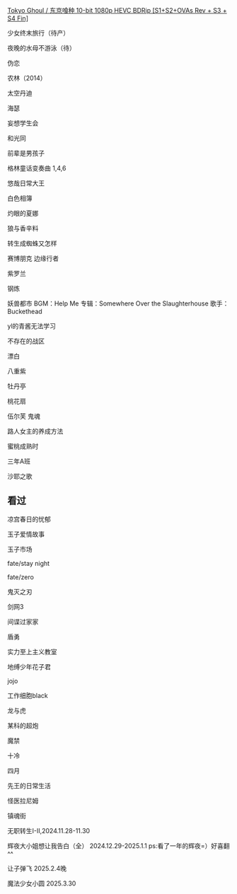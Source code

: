 [Tokyo Ghoul / 东京喰种 10-bit 1080p HEVC BDRip [S1+S2+OVAs Rev + S3 + S4 Fin]](https://vcb-s.com/archives/17893)

少女终末旅行（待产）

夜晚的水母不游泳（待）

伪恋

农林（2014）

太空丹迪

海瑟

妄想学生会

和光同

前辈是男孩子

格林童话变奏曲 1,4,6

悠哉日常大王

白色相簿

灼眼的夏娜

狼与香辛料

转生成蜘蛛又怎样

赛博朋克 边缘行者

紫罗兰

钢炼

妖兽都市 BGM：Help Me 专辑：Somewhere Over the Slaughterhouse 歌手：Buckethead

yl的青酱无法学习

不存在的战区

漂白

八重紫

牡丹亭

桃花扇

伍尔芙 鬼魂

路人女主的养成方法

蜜桃成熟时

三年A班

沙耶之歌  

## 看过
凉宫春日的忧郁

玉子爱情故事

玉子市场

fate/stay night

fate/zero

鬼灭之刃

剑网3

间谍过家家

盾勇

实力至上主义教室

地缚少年花子君

jojo

工作细胞black

龙与虎

某科的超炮

魔禁

十冷

四月

先王的日常生活

怪医拉尼姆

镇魂街

无职转生I-II,2024.11.28-11.30

辉夜大小姐想让我告白（全） 2024.12.29-2025.1.1
ps:看了一年的辉夜=）好喜翻^^

让子弹飞 2025.2.4晚

魔法少女小圆 2025.3.30